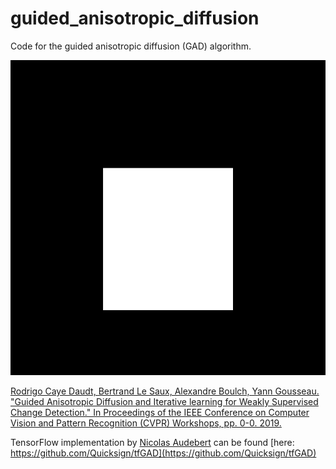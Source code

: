 # guided_anisotropic_diffusion

Code for the guided anisotropic diffusion (GAD) algorithm.

![GAD example](gad.gif)

[Rodrigo Caye Daudt, Bertrand Le Saux, Alexandre Boulch, Yann Gousseau. "Guided Anisotropic Diffusion and Iterative learning for Weakly Supervised Change Detection." In Proceedings of the IEEE Conference on Computer Vision and Pattern Recognition (CVPR) Workshops, pp. 0-0. 2019.](http://openaccess.thecvf.com/content_CVPRW_2019/papers/EarthVision/Daudt_Guided_Anisotropic_Diffusion_and_Iterative_Learning_for_Weakly_Supervised_Change_CVPRW_2019_paper.pdf)

TensorFlow implementation by [Nicolas Audebert](https://nicolas.audebert.at/) can be found [here: https://github.com/Quicksign/tfGAD](https://github.com/Quicksign/tfGAD)
